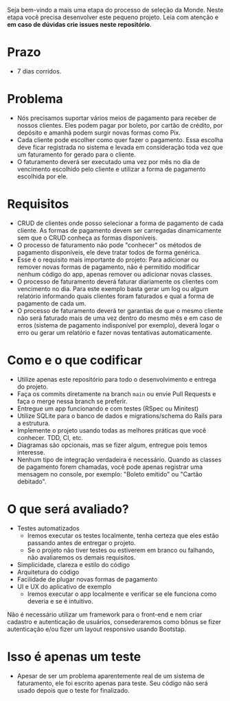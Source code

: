 Seja bem-vindo a mais uma etapa do processo de seleção da Monde. Neste etapa você precisa desenvolver este pequeno projeto. Leia com atenção e **em caso de dúvidas crie issues neste repositório**.

# Prazo
- 7 dias corridos.

# Problema
- Nós precisamos suportar vários meios de pagamento para receber de nossos clientes. Eles podem pagar por boleto, por cartão de crédito, por depósito e amanhã podem surgir novas formas como Pix.
- Cada cliente pode escolher como quer fazer o pagamento. Essa escolha deve ficar registrada no sistema e levada em consideração toda vez que um faturamento for gerado para o cliente.
- O faturamento deverá ser executado uma vez por mês no dia de vencimento escolhido pelo cliente e utilizar a forma de pagamento escolhida por ele.

# Requisitos
- CRUD de clientes onde posso selecionar a forma de pagamento de cada cliente. As formas de pagamento devem ser carregadas dinamicamente sem que o CRUD conheça as formas disponíveis.
- O processo de faturamento não pode "conhecer" os métodos de pagamento disponíveis, ele deve tratar todos de forma genérica.
- Esse é o requisito mais importante do projeto: Para adicionar ou remover novas formas de pagamento, não é permitido modificar nenhum código do app, apenas remover ou adicionar novas classes. 
- O processo de faturamento deverá faturar diariamente os clientes com vencimento no dia. Para este exemplo basta gerar um log ou algum relatório informando quais clientes foram faturados e qual a forma de pagamento de cada um.
- O processo de faturamento deverá ter garantias de que o mesmo cliente não será faturado mais de uma vez dentro do mesmo mês e em caso de erros (sistema de pagamento indisponível por exemplo), deverá logar o erro ou gerar um relatório e fazer novas tentativas automaticamente.

# Como e o que codificar
- Utilize apenas este repositório para todo o desenvolvimento e entrega do projeto.
- Faça os commits diretamente na branch `main` ou envie Pull Requests e faça o merge nessa branch se preferir.
- Entregue um app funcionando e com testes (RSpec ou Minitest)
- Utilize SQLite para o banco de dados e migrations/schema do Rails para a estrutura.
- Implemente o projeto usando todas as melhores práticas que você conhecer. TDD, CI, etc.
- Diagramas são opcionais, mas se fizer algum, entregue pois temos interesse.
- Nenhum tipo de integração verdadeira é necessário. Quando as classes de pagamento forem chamadas, você pode apenas registrar uma mensagem no console, por exemplo: "Boleto emitido" ou "Cartão debitado".

# O que será avaliado?
- Testes automatizados
  - Iremos executar os testes localmente, tenha certeza que eles estão passando antes de entregar o projeto.
  - Se o projeto não tiver testes ou estiverem em branco ou falhando, não avaliaremos os demais requisitos.
- Simplicidade, clareza e estilo do código
- Arquitetura do código
- Facilidade de plugar novas formas de pagamento
- UI e UX do aplicativo de exemplo
  - Iremos executar o app localmente e verificar se ele funciona como deveria e se é intuitivo.

Não é necessário utilizar um framework para o front-end e nem criar cadastro e autenticação de usuários, consederaremos como bônus se fizer autenticação e/ou fizer um layout responsivo usando Bootstap.

# Isso é apenas um teste
- Apesar de ser um problema aparentemente real de um sistema de faturamento, ele foi escrito apenas para teste. Seu código não será usado depois que o teste for finalizado.
